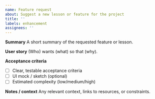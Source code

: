 ```yaml
---
name: Feature request
about: Suggest a new lesson or feature for the project
title: ''
labels: enhancement
assignees: ''
---
```


**Summary**
A short summary of the requested feature or lesson.

**User story**
(Who) wants (what) so that (why).

**Acceptance criteria**
- [ ] Clear, testable acceptance criteria
- [ ] UI mock / sketch (optional)
- [ ] Estimated complexity (low/medium/high)

**Notes / context**
Any relevant context, links to resources, or constraints.
